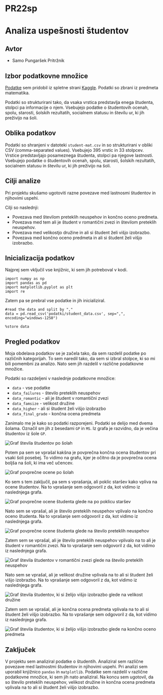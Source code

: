 # PR22sp

# Analiza uspešnosti študentov

## Avtor

-   Samo Pungaršek Pritržnik

## Izbor podatkovne množice

[Podatke](https://www.kaggle.com/datasets/devansodariya/student-performance-data) sem pridobil iz spletne strani [Kaggle](https://www.kaggle.com). Podatki so zbrani iz predmeta matematika.

Podatki so strukturirani tako, da vsaka vrstica predstavlja enega študenta, stolpci pa informacije o njem. Vsebujejo podatke o študentovih ocenah, spolu, starosti, šolskih rezultatih, socialnem statusu in številu ur, ki jih preživijo na šoli.

## Oblika podatkov

Podatki so shranjeni v datoteki `student-mat.csv` in so strukturirani v obliki CSV (comma-separated values). Vsebujejo 395 vrstic in 33 stolpcev. Vrstice predstavljajo posameznega študenta, stolpci pa njegove lastnosti. Vsebujejo podatke o študentovih ocenah, spolu, starosti, šolskih rezultatih, socialnem statusu in številu ur, ki jih preživijo na šoli.

## Cilji analize

Pri projektu skušamo ugotoviti razne povezave med lastnosmi študentov in njihovimi uspehi. 

Cilji so naslednji:
- Povezava med številom preteklih neuspehov in končno oceno predmeta.
- Povezava med tem ali je študent v romantični zvezi in številom preteklih neuspehov.
- Povezava med velikostjo družine in ali si študent želi višjo izobrazbo.
- Povezava med končno oceno predmeta in ali si študent želi višjo izobrazbo.

## Inicializacija podatkov

Najprej sem vključil vse knjižnic, ki sem jih potreboval v kodi.

```
import numpy as np
import pandas as pd
import matplotlib.pyplot as plt
import re
```

Zatem pa se prebral vse podatke in jih inicializiral.

```
#read the data and split by ","
data = pd.read_csv('podatki/student_data.csv', sep=",", encoding="windows-1250")

%store data
```

## Pregled podatkov

Moja obdelava podatkov se je začela tako, da sem razdelil podatke po različnih kategorijah. To sem naredil tako, da sem si izbral stolpce, ki so mi bili pomembni za analizo. Nato sem jih razdelil v različne podatkovne množice.

Podatki so razdeljeni v naslednje podatkovne množice:
- `data` - vse podatke
- `data_failures` - število preteklih neuspehov
- `data_romantic` - ali je študent v romantični zvezi
- `data_famsize` - velikost družine
- `data_higher` - ali si študent želi višjo izobrazbo
- `data_final_grade` - končna ocena predmeta

Zanimalo me je kako so podatki razporejeni. Podatki se delijo med dvema šolama. Označil sm jih z besedami `GP` in `MS`. Iz grafa je razvidno, da je večina študentov iz šole `GP`.

![Graf števila študentov po šolah](slike/1.png)

Potem pa sem se vprašal kakšna je povprečna končna ocena študentov pri vsaki šoli posebej. To vidimo na grafu, kjer je očitno da je povprečna ocena boljša na šoli, ki ima več učencev.

![Graf povprečne ocene po šolah](slike/2.png)

Ko sem s tem zaključil, pa sem s vprašanja, ali poklic staršev kako vpliva na ocene študentov. Na to vprašanje sem odgovoril z da, kot vidimo iz naslednjega grafa.

![Graf povprečne ocene študenta glede na po poklicu staršev](slike/3.png)

Nato sem se vprašal, ali je število preteklih neuspehov vplivalo na končno oceno študenta. Na to vprašanje sem odgovoril z da, kot vidimo iz naslednjega grafa.

![Graf povprečne ocene študenta glede na število preteklih neuspehov](slike/4.png)

Zatem sem se vprašal, ali je število preteklih neuspehov vplivalo na to ali je študent v romantični zvezi. Na to vprašanje sem odgovoril z da, kot vidimo iz naslednjega grafa.

![Graf števila študentov v romantični zvezi glede na število preteklih neuspehov](slike/5.png)

Nato sem se vprašal, ali je velikost družine vplivala na to ali si študent želi višjo izobrazbo. Na to vprašanje sem odgovoril z da, kot vidimo iz naslednjega grafa.

![Graf števila študentov, ki si želijo višjo izobrazbo glede na velikost družine](slike/6.png)

Zatem sem se vprašal, ali je končna ocena predmeta vplivala na to ali si študent želi višjo izobrazbo. Na to vprašanje sem odgovoril z da, kot vidimo iz naslednjega grafa.

![Graf števila študentov, ki si želijo višjo izobrazbo glede na končno oceno predmeta](slike/7.png)

## Zaključek

V projektu sem analiziral podatke o študentih. Analiziral sem različne povezave med lastnostmi študentov in njihovimi uspehi. Pri analizi sem uporabil knjižnico `pandas` in `matplotlib`. Podatke sem razdelil v različne podatkovne množice, ki sem jih nato analiziral. Na koncu sem ugotovil, da so število preteklih neuspehov, velikost družine in končna ocena predmeta vplivala na to ali si študent želi višjo izobrazbo.

